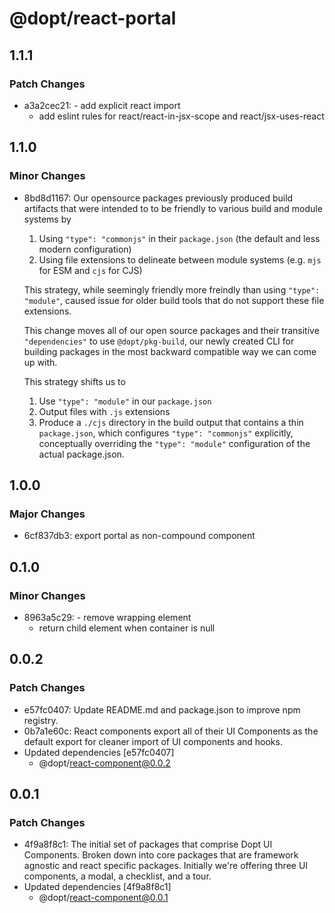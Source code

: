# @dopt/react-portal

## 1.1.1

### Patch Changes

- a3a2cec21: - add explicit react import
  - add eslint rules for react/react-in-jsx-scope and react/jsx-uses-react

## 1.1.0

### Minor Changes

- 8bd8d1167: Our opensource packages previously produced build artifacts that were intended to to be friendly to various build and module systems by

  1. Using `"type": "commonjs"` in their `package.json` (the default and less modern configuration)
  1. Using file extensions to delineate between module systems (e.g. `mjs` for ESM and `cjs` for CJS)

  This strategy, while seemingly friendly more freindly than using `"type": "module"`, caused issue for older build tools that do not support these file extensions.

  This change moves all of our open source packages and their transitive `"dependencies"` to use `@dopt/pkg-build`, our newly created CLI for building packages in the most backward compatible way we can come up with.

  This strategy shifts us to

  1. Use `"type": "module"` in our `package.json`
  1. Output files with `.js` extensions
  1. Produce a `./cjs` directory in the build output that contains a thin `package.json`, which configures `"type": "commonjs"` explicitly, conceptually overriding the `"type": "module"` configuration of the actual package.json.

## 1.0.0

### Major Changes

- 6cf837db3: export portal as non-compound component

## 0.1.0

### Minor Changes

- 8963a5c29: - remove wrapping element
  - return child element when container is null

## 0.0.2

### Patch Changes

- e57fc0407: Update README.md and package.json to improve npm registry.
- 0b7a1e60c: React components export all of their UI Components as the default export for cleaner import of UI components and hooks.
- Updated dependencies [e57fc0407]
  - @dopt/react-component@0.0.2

## 0.0.1

### Patch Changes

- 4f9a8f8c1: The initial set of packages that comprise Dopt UI Components. Broken down into core packages that are framework agnostic and react specific packages. Initially we're offering three UI components, a modal, a checklist, and a tour.
- Updated dependencies [4f9a8f8c1]
  - @dopt/react-component@0.0.1
